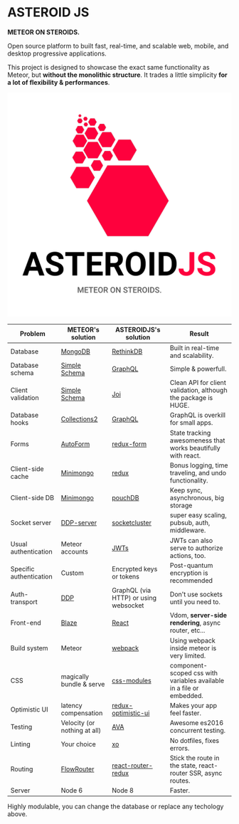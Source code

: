 # ASTEROID JS

**METEOR ON STEROIDS.**

Open source platform to built fast, real-time, and scalable web, mobile, and desktop progressive applications.

This project is designed to showcase the exact same functionality as Meteor, but **without the monolithic structure**. It trades a little simplicity **for a lot of flexibility & performances**.

![](https://github.com/asteroidjs/branding/blob/master/logo/LOGO%20TEXT%202048.png?raw=true)

| Problem | METEOR's solution | ASTEROIDJS's solution | Result |
|---|---|---|---|
| Database | [MongoDB](https://www.mongodb.org/) | [RethinkDB](https://www.rethinkdb.com/) | Built in real-time and scalability. |
| Database schema | [Simple Schema](https://github.com/aldeed/meteor-simple-schema) | [GraphQL](https://github.com/graphql/graphql-js) | Simple & powerfull. |
| Client validation | [Simple Schema](https://github.com/aldeed/meteor-simple-schema) | [Joi](https://github.com/hapijs/joi) | Clean API for client validation, although the package is HUGE. |
| Database hooks | [Collections2](https://github.com/aldeed/meteor-collection2) | [GraphQL](https://github.com/graphql/graphql-js) | GraphQL is overkill for small apps. |
| Forms | [AutoForm](https://github.com/aldeed/meteor-autoform) | [redux-form](https://github.com/erikras/redux-form) | State tracking awesomeness that works beautifully with react. |
| Client-side cache | [Minimongo](https://www.meteor.com/mini-databases) | [redux](http://redux.js.org/) | Bonus logging, time traveling, and undo functionality. |
| Client-side DB | [Minimongo](https://www.meteor.com/mini-databases) | [pouchDB](https://pouchdb.com/) | Keep sync, asynchronous, big storage |
| Socket server | [DDP-server](https://www.meteor.com/ddp) | [socketcluster](http://socketcluster.io/#!/)                        | super easy scaling, pubsub, auth, middleware. |
| Usual authentication | Meteor accounts | [JWTs](https://jwt.io) | JWTs can also serve to authorize actions, too. |
| Specific authentication | Custom | Encrypted keys or tokens | Post-quantum encryption is recommended |
| Auth-transport | [DDP](https://www.meteor.com/ddp) | GraphQL (via HTTP) or using websocket | Don't use sockets until you need to. |
| Front-end | [Blaze](https://www.meteor.com/blaze) | [React](https://facebook.github.io/react/) | Vdom, **server-side rendering**, async router, etc... |
| Build system | Meteor | [webpack](https://webpack.github.io/) | Using webpack inside meteor is very limited. |
| CSS | magically bundle & serve | [css-modules](https://github.com/css-modules/css-modules) | component-scoped css with variables available in a file or embedded. |
| Optimistic UI | latency compensation | [redux-optimistic-ui](https://github.com/mattkrick/redux-optimistic-ui)  | Makes your app feel faster. |
| Testing | Velocity (or nothing at all) | [AVA](https://github.com/sindresorhus/ava) | Awesome es2016 concurrent testing. |
| Linting | Your choice | [xo](https://www.npmjs.com/package/xo) | No dotfiles, fixes errors. |
| Routing | [FlowRouter](https://github.com/kadirahq/flow-router) | [react-router-redux](https://github.com/reactjs/react-router-redux) | Stick the route in the state, react-router SSR, async routes. |
| Server | Node 6 | Node 8 | Faster. |     

Highly modulable, you can change the database or replace any techology above.
